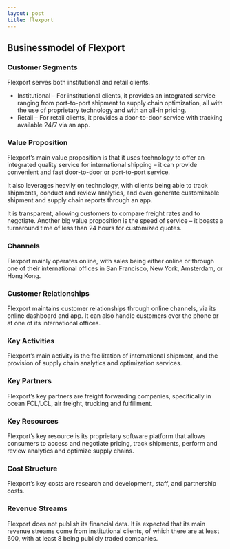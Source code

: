 ```yaml
---
layout: post
title: flexport
---
```


Businessmodel of Flexport
--------------------------

### Customer Segments

Flexport serves both institutional and retail clients.

 * Institutional – For institutional clients, it provides an integrated service ranging from port-to-port shipment to supply chain optimization, all with the use of proprietary technology and with an all-in pricing.
* Retail – For retail clients, it provides a door-to-door service with tracking available 24/7 via an app.
 ### Value Proposition

Flexport’s main value proposition is that it uses technology to offer an integrated quality service for international shipping – it can provide convenient and fast door-to-door or port-to-port service.

It also leverages heavily on technology, with clients being able to track shipments, conduct and review analytics, and even generate customizable shipment and supply chain reports through an app.

It is transparent, allowing customers to compare freight rates and to negotiate. Another big value proposition is the speed of service – it boasts a turnaround time of less than 24 hours for customized quotes.

### Channels

Flexport mainly operates online, with sales being either online or through one of their international offices in San Francisco, New York, Amsterdam, or Hong Kong.

### Customer Relationships

Flexport maintains customer relationships through online channels, via its online dashboard and app. It can also handle customers over the phone or at one of its international offices.

### Key Activities

Flexport’s main activity is the facilitation of international shipment, and the provision of supply chain analytics and optimization services.

### Key Partners

Flexport’s key partners are freight forwarding companies, specifically in ocean FCL/LCL, air freight, trucking and fulfillment.

### Key Resources

Flexport’s key resource is its proprietary software platform that allows consumers to access and negotiate pricing, track shipments, perform and review analytics and optimize supply chains.

### Cost Structure

Flexport’s key costs are research and development, staff, and partnership costs.

### Revenue Streams

Flexport does not publish its financial data. It is expected that its main revenue streams come from institutional clients, of which there are at least 600, with at least 8 being publicly traded companies.
